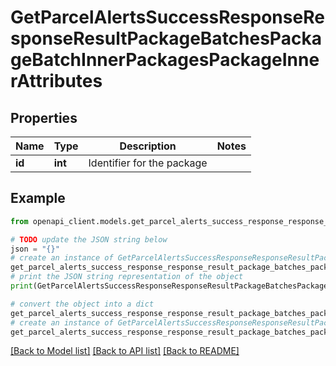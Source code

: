 # GetParcelAlertsSuccessResponseResponseResultPackageBatchesPackageBatchInnerPackagesPackageInnerAttributes


## Properties

Name | Type | Description | Notes
------------ | ------------- | ------------- | -------------
**id** | **int** | Identifier for the package | 

## Example

```python
from openapi_client.models.get_parcel_alerts_success_response_response_result_package_batches_package_batch_inner_packages_package_inner_attributes import GetParcelAlertsSuccessResponseResponseResultPackageBatchesPackageBatchInnerPackagesPackageInnerAttributes

# TODO update the JSON string below
json = "{}"
# create an instance of GetParcelAlertsSuccessResponseResponseResultPackageBatchesPackageBatchInnerPackagesPackageInnerAttributes from a JSON string
get_parcel_alerts_success_response_response_result_package_batches_package_batch_inner_packages_package_inner_attributes_instance = GetParcelAlertsSuccessResponseResponseResultPackageBatchesPackageBatchInnerPackagesPackageInnerAttributes.from_json(json)
# print the JSON string representation of the object
print(GetParcelAlertsSuccessResponseResponseResultPackageBatchesPackageBatchInnerPackagesPackageInnerAttributes.to_json())

# convert the object into a dict
get_parcel_alerts_success_response_response_result_package_batches_package_batch_inner_packages_package_inner_attributes_dict = get_parcel_alerts_success_response_response_result_package_batches_package_batch_inner_packages_package_inner_attributes_instance.to_dict()
# create an instance of GetParcelAlertsSuccessResponseResponseResultPackageBatchesPackageBatchInnerPackagesPackageInnerAttributes from a dict
get_parcel_alerts_success_response_response_result_package_batches_package_batch_inner_packages_package_inner_attributes_from_dict = GetParcelAlertsSuccessResponseResponseResultPackageBatchesPackageBatchInnerPackagesPackageInnerAttributes.from_dict(get_parcel_alerts_success_response_response_result_package_batches_package_batch_inner_packages_package_inner_attributes_dict)
```
[[Back to Model list]](../README.md#documentation-for-models) [[Back to API list]](../README.md#documentation-for-api-endpoints) [[Back to README]](../README.md)


